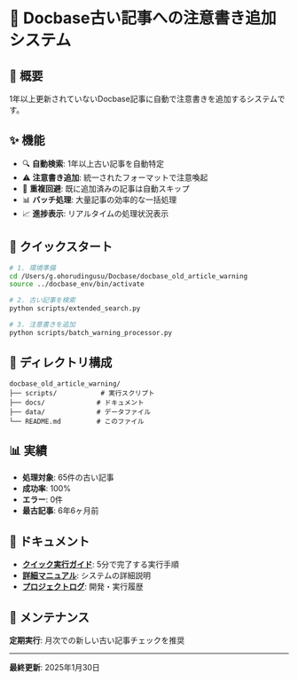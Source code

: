 # 📝 Docbase古い記事への注意書き追加システム

## 🎯 概要

1年以上更新されていないDocbase記事に自動で注意書きを追加するシステムです。

## ✨ 機能

- 🔍 **自動検索**: 1年以上古い記事を自動特定
- ⚠️ **注意書き追加**: 統一されたフォーマットで注意喚起
- 🚫 **重複回避**: 既に追加済みの記事は自動スキップ
- 📊 **バッチ処理**: 大量記事の効率的な一括処理
- 📈 **進捗表示**: リアルタイムの処理状況表示

## 🚀 クイックスタート

```bash
# 1. 環境準備
cd /Users/g.ohorudingusu/Docbase/docbase_old_article_warning
source ../docbase_env/bin/activate

# 2. 古い記事を検索
python scripts/extended_search.py

# 3. 注意書きを追加
python scripts/batch_warning_processor.py
```

## 📁 ディレクトリ構成

```
docbase_old_article_warning/
├── scripts/           # 実行スクリプト
├── docs/             # ドキュメント
├── data/             # データファイル
└── README.md         # このファイル
```

## 📊 実績

- **処理対象**: 65件の古い記事
- **成功率**: 100%
- **エラー**: 0件
- **最古記事**: 6年6ヶ月前

## 📖 ドキュメント

- **[クイック実行ガイド](QUICK_EXECUTION_GUIDE.md)**: 5分で完了する実行手順
- **[詳細マニュアル](docs/OLD_ARTICLE_WARNING_MANUAL.md)**: システムの詳細説明
- **[プロジェクトログ](docs/OLD_ARTICLE_WARNING_PROJECT_LOG.md)**: 開発・実行履歴

## 🔧 メンテナンス

**定期実行**: 月次での新しい古い記事チェックを推奨

---

**最終更新**: 2025年1月30日